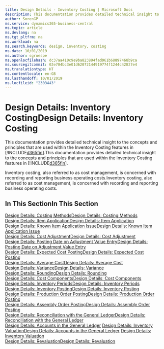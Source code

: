 ```yaml
---
title: Design Details - Inventory Costing | Microsoft Docs
description: This documentation provides detailed technical insight to the concepts and principles that are used within the Inventory Costing features in Business Central.
author: SorenGP
ms.service: dynamics365-business-central
ms.topic: article
ms.devlang: na
ms.tgt_pltfrm: na
ms.workload: na
ms.search.keywords: design, inventory, costing
ms.date: 10/01/2019
ms.author: sgroespe
ms.openlocfilehash: dc37aa410c9e9ba823894fad961b68897468b9ca
ms.sourcegitcommit: 02e704bc3e01d62072144919774f1244c42827e4
ms.translationtype: HT
ms.contentlocale: en-GB
ms.lasthandoff: 10/01/2019
ms.locfileid: "2303443"
---
```

# <a name="design-details-inventory-costing"></a><span data-ttu-id="1288f-103">Design Details: Inventory Costing</span><span class="sxs-lookup"><span data-stu-id="1288f-103">Design Details: Inventory Costing</span></span>
<span data-ttu-id="1288f-104">This documentation provides detailed technical insight to the concepts and principles that are used within the Inventory Costing features in [!INCLUDE[d365fin](includes/d365fin_md.md)].</span><span class="sxs-lookup"><span data-stu-id="1288f-104">This documentation provides detailed technical insight to the concepts and principles that are used within the Inventory Costing features in [!INCLUDE[d365fin](includes/d365fin_md.md)].</span></span>  

<span data-ttu-id="1288f-105">Inventory costing, also referred to as cost management, is concerned with recording and reporting business operating costs.</span><span class="sxs-lookup"><span data-stu-id="1288f-105">Inventory costing, also referred to as cost management, is concerned with recording and reporting business operating costs.</span></span>  

## <a name="in-this-section"></a><span data-ttu-id="1288f-106">In This Section</span><span class="sxs-lookup"><span data-stu-id="1288f-106">In This Section</span></span>  
[<span data-ttu-id="1288f-107">Design Details: Costing Methods</span><span class="sxs-lookup"><span data-stu-id="1288f-107">Design Details: Costing Methods</span></span>](design-details-costing-methods.md)  
[<span data-ttu-id="1288f-108">Design Details: Item Application</span><span class="sxs-lookup"><span data-stu-id="1288f-108">Design Details: Item Application</span></span>](design-details-item-application.md)  
[<span data-ttu-id="1288f-109">Design Details: Known Item Application Issue</span><span class="sxs-lookup"><span data-stu-id="1288f-109">Design Details: Known Item Application Issue</span></span>](design-details-inventory-zero-level-open-item-ledger-entries.md)  
[<span data-ttu-id="1288f-110">Design Details: Cost Adjustment</span><span class="sxs-lookup"><span data-stu-id="1288f-110">Design Details: Cost Adjustment</span></span>](design-details-cost-adjustment.md)  
[<span data-ttu-id="1288f-111">Design Details: Posting Date on Adjustment Value Entry</span><span class="sxs-lookup"><span data-stu-id="1288f-111">Design Details: Posting Date on Adjustment Value Entry</span></span>](design-details-inventory-adjustment-value-entry-posting-date.md)  
[<span data-ttu-id="1288f-112">Design Details: Expected Cost Posting</span><span class="sxs-lookup"><span data-stu-id="1288f-112">Design Details: Expected Cost Posting</span></span>](design-details-expected-cost-posting.md)  
[<span data-ttu-id="1288f-113">Design Details: Average Cost</span><span class="sxs-lookup"><span data-stu-id="1288f-113">Design Details: Average Cost</span></span>](design-details-average-cost.md)  
[<span data-ttu-id="1288f-114">Design Details: Variance</span><span class="sxs-lookup"><span data-stu-id="1288f-114">Design Details: Variance</span></span>](design-details-variance.md)  
[<span data-ttu-id="1288f-115">Design Details: Rounding</span><span class="sxs-lookup"><span data-stu-id="1288f-115">Design Details: Rounding</span></span>](design-details-rounding.md)  
[<span data-ttu-id="1288f-116">Design Details: Cost Components</span><span class="sxs-lookup"><span data-stu-id="1288f-116">Design Details: Cost Components</span></span>](design-details-cost-components.md)  
[<span data-ttu-id="1288f-117">Design Details: Inventory Periods</span><span class="sxs-lookup"><span data-stu-id="1288f-117">Design Details: Inventory Periods</span></span>](design-details-inventory-periods.md)  
[<span data-ttu-id="1288f-118">Design Details: Inventory Posting</span><span class="sxs-lookup"><span data-stu-id="1288f-118">Design Details: Inventory Posting</span></span>](design-details-inventory-posting.md)  
[<span data-ttu-id="1288f-119">Design Details: Production Order Posting</span><span class="sxs-lookup"><span data-stu-id="1288f-119">Design Details: Production Order Posting</span></span>](design-details-production-order-posting.md)  
[<span data-ttu-id="1288f-120">Design Details: Assembly Order Posting</span><span class="sxs-lookup"><span data-stu-id="1288f-120">Design Details: Assembly Order Posting</span></span>](design-details-assembly-order-posting.md)  
[<span data-ttu-id="1288f-121">Design Details: Reconciliation with the General Ledger</span><span class="sxs-lookup"><span data-stu-id="1288f-121">Design Details: Reconciliation with the General Ledger</span></span>](design-details-reconciliation-with-the-general-ledger.md)  
<span data-ttu-id="1288f-122">[Design Details: Accounts in the General Ledger](design-details-accounts-in-the-general-ledger.md)
[Design Details: Inventory Valuation](design-details-inventory-valuation.md)</span><span class="sxs-lookup"><span data-stu-id="1288f-122">[Design Details: Accounts in the General Ledger](design-details-accounts-in-the-general-ledger.md)
[Design Details: Inventory Valuation](design-details-inventory-valuation.md)</span></span>  
[<span data-ttu-id="1288f-123">Design Details: Revaluation</span><span class="sxs-lookup"><span data-stu-id="1288f-123">Design Details: Revaluation</span></span>](design-details-revaluation.md)
